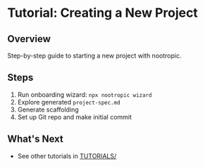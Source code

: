 # Tutorial: Creating a New Project

## Overview

Step-by-step guide to starting a new project with nootropic.

## Steps

1. Run onboarding wizard: `npx nootropic wizard`
2. Explore generated `project-spec.md`
3. Generate scaffolding
4. Set up Git repo and make initial commit

## What's Next

* See other tutorials in [TUTORIALS/](../TUTORIALS/)
